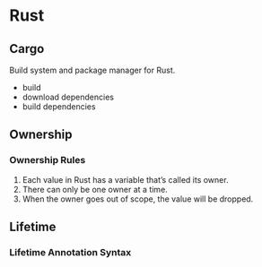 # Rust

## Cargo
Build system and package manager for Rust.
- build
- download dependencies
- build dependencies

## Ownership
### Ownership Rules
1. Each value in Rust has a variable that’s called its owner.
2. There can only be one owner at a time.
3. When the owner goes out of scope, the value will be dropped.

## Lifetime
### Lifetime Annotation Syntax
